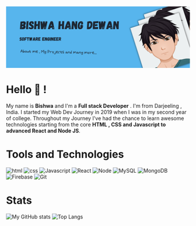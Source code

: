 ![banner](https://github.com/Bishwahangdewan/Bishwahangdewan/blob/main/assets/Bishwa%20Hang%20Dewan.png?raw=true)

# Hello :wave: ! 
My name is **Bishwa** and I'm a **Full stack Developer** . I'm from Darjeeling , India. I started my Web Dev Journey in 2019 when I was in my second year of college. Throughout my Journey I've had the chance to learn awesome technologies starting from the core **HTML , CSS and Javascript to advanced React and Node JS**. 

# Tools and Technologies

![html](https://img.shields.io/static/v1?logo=HTML5&label=Code&message=HTML5&color=blue&logoColor=white)
![css](https://img.shields.io/static/v1?logo=CSS3&label=Code&message=CSS3&color=blue&logoColor=white)
![Javascript](https://img.shields.io/static/v1?logo=JavaScript&label=Code&message=Javascript&color=blue&logoColor=white)
![React](https://img.shields.io/static/v1?logo=React&label=Code&message=React%20JS&color=blue&logoColor=white)
![Node](https://img.shields.io/static/v1?logo=Node.js&label=Code&message=Node%20JS&color=blue&logoColor=white)
![MySQL](https://img.shields.io/static/v1?logo=MySQL&label=Database&message=MySQL&color=blue&logoColor=white)
![MongoDB](https://img.shields.io/static/v1?logo=MongoDB&label=Database&message=MongoDB&color=blue&logoColor=white)
![Firebase](https://img.shields.io/static/v1?logo=Firebase&label=Database&message=Firebase&color=blue&logoColor=white)
![Git](https://img.shields.io/static/v1?logo=Git&label=Tools&message=Git&color=blue&logoColor=white)

# Stats

![My GitHub stats](https://github-readme-stats.vercel.app/api?username=Bishwahangdewan&theme=algolia&show_icons=true)
![Top Langs](https://github-readme-stats.vercel.app/api/top-langs/?username=Bishwahangdewan&layout=compact&theme=algolia)

<!--
**Bishwahangdewan/Bishwahangdewan** is a ✨ _special_ ✨ repository because its `README.md` (this file) appears on your GitHub profile.

Here are some ideas to get you started:

- 🔭 I’m currently working on ...
- 🌱 I’m currently learning ...
- 👯 I’m looking to collaborate on ...
- 🤔 I’m looking for help with ...
- 💬 Ask me about ...
- 📫 How to reach me: ...
- 😄 Pronouns: ...
- ⚡ Fun fact: ...
-->
